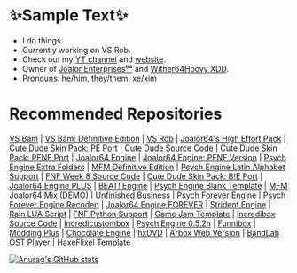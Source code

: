 # ✨Sample Text✨
* I do things.
* Currently working on VS Rob.
* Check out my [YT channel](https://www.youtube.com/channel/UC4tRMRL_iAHX5n1qQpHibfg) and [website](https://sites.google.com/view/joalor64official-net6-deez/home).
* Owner of [Joalor Enterprises⁶⁴](https://github.com/JoalorEnterprises) and [Wither64Hoovy XDD](https://github.com/Wither64Hoovy-XDD).
* Pronouns: he/him, they/them, xe/xim
# Recommended Repositories
[VS Bam](https://github.com/Joalor64GH/FNF-VS-Bam) | [VS Bam: Definitive Edition](https://github.com/Joalor64GH/FNF-VS-Bam-DefinitiveEdition) | [VS Rob](https://github.com/Joalor64GH/FNF-VS-Rob) | [Joalor64's High Effort Pack](https://github.com/Joalor64GH/Joalor64-High-Effort-Pack) | [Cute Dude Skin Pack: PE Port](https://github.com/Joalor64GH/CDSP-PE-Source) | [Cute Dude Source Code](https://github.com/Joalor64GH/Cute-Dude-Source) | [Cute Dude Skin Pack: PFNF Port](https://github.com/Joalor64GH/CDSP-PFNF-Source) | [Joalor64 Engine](https://github.com/Joalor64GH/Joalor64-Engine) | [Joalor64 Engine: PFNF Version](https://github.com/Joalor64GH/Joalor64-Engine-PFNF) | [Psych Engine Extra Folders](https://github.com/Joalor64GH/FNF-PE-Extra-Folders) | [MFM Definitive Edition](https://github.com/Joalor64GH/MFM-Definitive-Edition) | [Psych Engine Latin Alphabet Support](https://github.com/Joalor64GH/PsychEngine-Latin-Alphabet-Support) | [FNF Week 8 Source Code](https://github.com/Joalor64GH/Funkin-Week8-Source) | [Cute Dude Skin Pack: B!E Port](https://github.com/Joalor64GH/CDSP-BE-Port) | [Joalor64 Engine PLUS](https://github.com/Joalor64GH/Joalor64-Engine-PLUS) | [BEAT! Engine](https://github.com/Joalor64GH/BEAT-Engine) | [Psych Engine Blank Template](https://github.com/Joalor64GH/PE-Blank-Template) | [MFM Joalor64 Mix (DEMO)](https://github.com/Joalor64GH/MFM-Joalor64-Mix-DEMO) | [Unfinished Business](https://github.com/Joalor64GH/Unfinished-Business) | [Psych Forever Engine](https://github.com/Joalor64GH/PsychForever-Engine) | [Psych Forever Engine Recoded](https://github.com/Joalor64GH/Psych-Forever-Recoded) | [Joalor64 Engine FOREVER](https://github.com/Joalor64GH/Joalor64-Engine-FOREVER) | [Strident Engine](https://github.com/Joalor64GH/Strident-Engine) | [Rain LUA Script](https://github.com/Joalor64GH/Rain-LUA-Script) | [FNF Python Support](https://github.com/Joalor64GH/Friday-Night-Funkin-Python-Support) | [Game Jam Template](https://github.com/Joalor64GH/game-jam-template) | [Incredibox Source Code](https://github.com/Joalor64GH/IncrediboxOpenSource) | [Incredicustombox](https://github.com/Joalor64GH/Incredicustombox) | [Psych Engine 0.5.2h](https://github.com/Joalor64GH/PsychEngine-0.5.2h) | [Funnibox](https://github.com/Joalor64GH/Funnibox) | [Modding Plus](https://github.com/Joalor64GH/ModdingPlus-FNF) | [Chocolate Engine](https://github.com/Joalor64GH/Chocolate-Engine) | [hxDVD](https://github.com/Joalor64GH/hxDVD) | [Arbox Web Version](https://github.com/Joalor64GH/Arbox-WebVersion) | [BandLab OST Player](https://github.com/Joalor64GH/BandLabOST-Player) | [HaxeFlixel Template](https://github.com/Joalor64GH/HaxeFlixel-Template)

[![Anurag's GitHub stats](https://github-readme-stats.vercel.app/api?username=joalor64gh&theme=radical)](https://github.com/anuraghazra/github-readme-stats)

